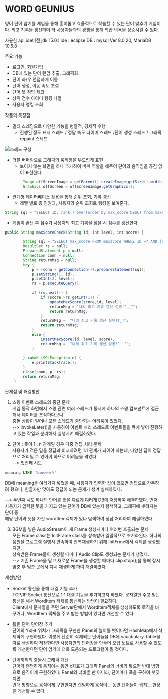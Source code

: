 # WORD GEUNIUS

영어 단어 암기를 게임을 통해 흥미롭고 효율적으로 학습할 수 있는 단어 맞추기 게임이다.
최고 기록을 갱신하며 타 사용자들과의 경쟁을 통해 학습 의욕을 상승시킬 수 있다.

사용한 api,ide버전
jdk 15.0.1
ide : eclipse
DB : mysql  Ver 8.0.20, MariaDB 10.5.8

주요 기능
- 로그인, 회원가입
- DB에 있는 단어 랜덤 추출, 그래픽화
- 단어 좌/우 랜덤하게 이동
- 단어 생성, 이동 속도 조절
- 단어 뜻 정답 체크
- 상위 점수 아이디 랭킹 나열
- 사용자 랭킹 조회

작품의 특장점
- 멀티 스레딩으로 다양한 기능을 병렬적, 경제적 수행
  * 진행된 정도 표시 스레드 / 정답 속도 타이머 스레드 /단어 생성 스레드 / 그래픽 repaint 스레드
  
![스레드 구성](https://user-images.githubusercontent.com/62981623/103164973-427f6f80-4855-11eb-8c0d-888fbf562e73.jpg)

- 더블 버퍼링으로 그래픽의 움직임을 부드럽게 표현
  * 보이지 않는 화면을 하나 추가하여 버퍼 역할을 해주어 단어의 움직임을 끊김 없이 표현한다.
```java
  		Image offScreenImage = getParent().createImage(getSize().width, getSize().height);
		Graphics offScreen = offScreenImage.getGraphics();
```

- 관계형 데이터베이스 활용을 통해 순위 조회, 기록 갱신
  * 레벨 별로 총 인원과, 사용자의 순위 조회로 랭킹을 보여준다.  
```java
String sql = "SELECT ID, rank() over(order by max_score DESC) from maxscore where level=?";
```
  * 게임이 끝난 후 점수가 사용자의 최고 기록을 넘을 시 점수를 갱신한다.
```java
public String maxScoreCheck(String id, int level, int score) {

		String sql = "SELECT max_score FROM maxscore WHERE ID =? AND level=?";
		ResultSet rs = null;
		PreparedStatement p = null;
		Connection conn = null;
		String returnMsg = null;
		try {
			p = (conn = getConnection()).prepareStatement(sql);			
			p.setString(1, id);
			p.setInt(2, level);
			rs = p.executeQuery();
			
			if (rs.next()) {				
				if (score >rs.getInt(1)) {
					updateMaxScore(score,id, level);
					returnMsg = "나의 최고 기록 갱신 성공!^__^";
					return returnMsg;
				}
				returnMsg =  "나의 최고 기록 갱신 실패!T_T";
				return returnMsg;
			}			
			else {
				insertMaxScore(id, level, score);
				returnMsg =  "나의 최초 기록 갱신 성공!^__^";
			}

		} catch (SQLException e) {
			e.printStackTrace();
		}
		close(conn, p, rs);
		return returnMsg;
	}
```

문제점 및 해결방안 

1. 스윙 이벤트 스레드의 중단 문제  
게임 동작 화면에서 스윙 관련 여러 스레드가 동시에 하나의 스윙 컴포넌트에 접근해서 데이터를 조작하다보니  
충돌 상황이 일어나 모든 스레드가 중단되는 어려움이 있었다.  
--> invokeLater()을 사용하여 이벤트 처리 쓰레드로 이벤트들을 큐에 넣어 진행하고 있는 작업과 분리해서 실행시켜 해결하였다.  

2. 단어 : 뜻이 1 : n 관계일 경우 다중 정답 처리 문제  
사용자가 적은 답을 정답과 비교하려면 1:1 관계가 되어야 하는데, 다양한 답이 정답으로 처리될 수 있어야 하므로 어려움을 겪었다.  
--> 첫번째 시도
```sql
meaning LIKE '%answer%' 
```
DB에 meaning을 여러가지 넣었을 때, 사용자가 입력한 값이 있으면 정답으로 간주하려 했으나, 한글자만 맞아도 정답이 되는 문제가 생겨 실패하였다.  

--> 두번째 시도
하나의 단어를 뜻을 다르게 여러개 DB에 저장하여 해결하였다. 먼저 사용자가 입력한 뜻을 가지고 있는 단어가 DB에 있는지 탐색하고, 그래픽에 뿌려지는 단어 중  
해당 단어와 뜻을 가진 wordItem객체가 있나 탐색하여 정답 처리하여 해결하였다.  

3. BGM을 넣은 AudioStream이 새 Frame 생성시마다 여러번 호출되는 문제  
모든 Frame class는 InitFrame class를 상속받아 일괄적으로 초기화된다. 하나의 음원을 프로그램 실행시 연속하여 반복재생하기 위해 InitFrme에서 객체를 생성했지만,  
상속받은 Frame들이 생성될 때마다 Audio Clip도 생성되는 문제가 생겼다.  
--> 기존 Frame을 닫고 새로운 Frame을 생성할 때마다 clip.stop();을 통해 잠시 멈춘 후 멈춘 곳에서 다시 재생하게 하여 해결하였다.  

개선방안 

- Socket 통신을 통해 대결 기능 추가  
TCP/IP Socket 통신으로 1:1 대결 기능을 추가하고자 하였다. 문자열만 주고 받는 통신을 해서 WordItem 객체를 통신하는 방법이 필요하다.  
Client에서 문자열을 주면 Server단에서 WordItem객체를 생성하도록 로직을 바꾸거나, WordItem 객체를 주고 받는 방법이 있다면 개선할 수 있다.  

- 틀린 단어 단어장 추가  
단어의 Y좌표 위치가 그래픽을 구현한 Panel의 높이를 벗어나면 HashMap에서 삭제하게 구현하였다. 이렇게 단순히 삭제되는 단어들을 DB에 vacabulary Table을  
따로 생성하여 저장한다면 사용자만의 단어장을 만들어 오답 노트로 사용할 수 있도록 개선한다면 단어 암기에 더욱 도움되는 프로그램이 될 것이다.  

- 단어끼리의 충돌시 그래픽 개선  
단어가 랜덤하게 움직이는 동안 x좌표가 그래픽 Panel의 너비와 닿으면 반대 방향으로 움직이게 구현하였다. Panel의 너비뿐 만 아니라, 단어마다 폭을 구하여 부딪치면  
반대 방향으로 움직이게 구현한다면 랜덤하게 움직이는 동안 단어들이 겹치는 현상을 개선할 수 있다.  

